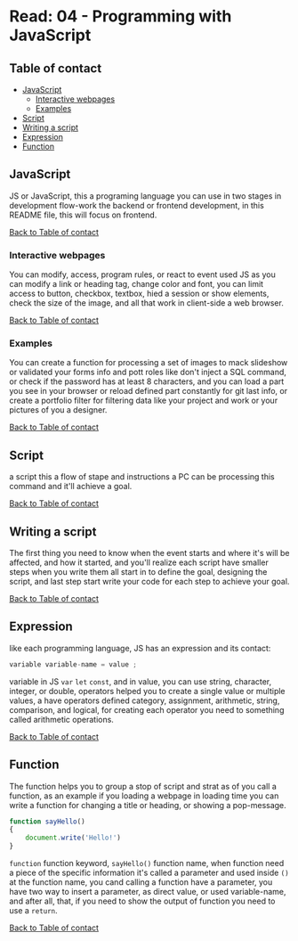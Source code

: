 # Read: 04 - Programming with JavaScript

## Table of contact

- [JavaScript](https://mkabumattar.github.io/reading-notes/class04/READ04A#javascript)
    -   [Interactive webpages](https://mkabumattar.github.io/reading-notes/class04/READ04A#interactive-webpages)
    -   [Examples](https://mkabumattar.github.io/reading-notes/class04/READ04A#examples)
-   [Script](https://mkabumattar.github.io/reading-notes/class04/READ04A#script)
-   [Writing a script](https://mkabumattar.github.io/reading-notes/class04/READ04A#writing-a-script)
-   [Expression](https://mkabumattar.github.io/reading-notes/class04/READ04A#expression)
-   [Function](https://mkabumattar.github.io/reading-notes/class04/READ04A#function)

## JavaScript

JS or JavaScript, this a programing language you can use in two stages in development flow-work the backend or frontend development, in this README file, this will focus on frontend.

[Back to Table of contact](https://mkabumattar.github.io/reading-notes/class04/READ04A#table-of-contact)

### Interactive webpages

You can modify, access, program rules, or react to event used JS as you can modify a link or heading tag, change color and font, you can limit access to button, checkbox, textbox, hied a session or show elements, check the size of the image, and all that work in client-side a web browser.

[Back to Table of contact](https://mkabumattar.github.io/reading-notes/class04/READ04A#table-of-contact)

### Examples
You can create a function for processing a set of images to mack slideshow or validated your forms info and pott roles like don't inject a SQL command, or check if the password has at least 8 characters, and you can load a part you see in your browser or reload defined part constantly for git last info, or create a portfolio filter for filtering data like your project and work or your pictures of you a designer.

[Back to Table of contact](https://mkabumattar.github.io/reading-notes/class04/READ04A#table-of-contact)

## Script
a script this a flow of stape and instructions a PC can be processing this command and it'll achieve a goal.

[Back to Table of contact](https://mkabumattar.github.io/reading-notes/class04/READ04A#table-of-contact)

## Writing a script
The first thing you need to know when the event starts and where it's will be affected, and how it started, and you'll realize each script have smaller steps when you write them all start in to define the goal, designing the script, and last step start write your code for each step to achieve your goal.

[Back to Table of contact](https://mkabumattar.github.io/reading-notes/class04/READ04A#table-of-contact)

## Expression
like each programming language, JS has an expression and its contact:

```javascript
variable variable-name = value ;
```

variable in JS `var` `let` `const`, and in value, you can use string, character, integer, or double, operators helped you to create a single value or multiple values, a have operators defined category, assignment, arithmetic, string, comparison, and logical, for creating each operator you need to something called arithmetic operations.

[Back to Table of contact](https://mkabumattar.github.io/reading-notes/class04/READ04A#table-of-contact)

## Function
The function helps you to group a stop of script and strat as of you call a function, as an example if you loading a webpage in loading time you can write a function for changing a title or heading, or showing a pop-message.

```javascript
function sayHello()
{
	document.write('Hello!')
}
```

`function` function keyword, `sayHello()` function name, when function need a piece of the specific information it's called a parameter and used inside `()` at the function name, you cand calling a function have a parameter, you have two way to insert a parameter, as direct value, or used variable-name, and after all, that, if you need to show the output of function you need to use a `return`.

[Back to Table of contact](https://mkabumattar.github.io/reading-notes/class04/READ04A#table-of-contact)